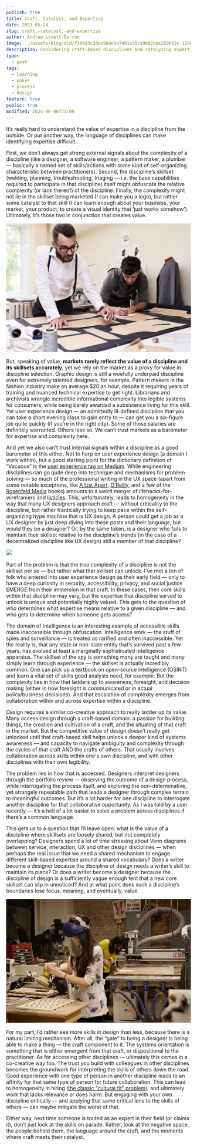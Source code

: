 ```yaml
---
publish: true
title: Craft, Catalyst, and Expertise
date: 2021-05-24
slug: craft,-catalyst,-and-expertise
author: Andrew Lovett-Barron
image: ../assets/blog/old/f306d3c3dea980e9a7481a35ca9bd2aae250693c-1280x720.png
description: Considering craft-based disciplines and catalyzing expertise
type:
  - post
tags:
  - learning
  - maker
  - process
  - design
feature: true
public: true
modified: 2024-06-06T21:09
---
```


It’s really hard to understand the value of expertise in a discipline from the outside. Or put another way, the language of disciplines can make identifying expertise difficult.

First, we don’t always get strong external signals about the complexity of a discipline (like a designer, a software engineer, a pattern maker, a plumber — basically a named set of skills/actions with some kind of self-organizing characteristic between practitioners). Second, the discipline’s skillset (welding, planning, troubleshooting, triaging — i.e. the base capabilities required to participate in that discipline) itself might obfuscate the relative complexity (or lack thereof) of the discipline. Finally, the complexity might not lie in the skillset being marketed (I can make you a logo), but rather some catalyst to that skill (I can learn enough about your business, your market, your product, to create a visual identity that ‘just works somehow’). Ultimately, it’s those two in conjunction that creates value.

![](../_assets/7c161786916626ee7cb21cec2f59ce990cf61a6c-550x382.png)

But, speaking of value, **markets rarely reflect the value of a discipline and its skillsets accurately**, yet we rely on the market as a proxy for value in discipline selection. Graphic design is still a woefully underpaid discipline even for extremely talented designers, for example. Pattern makers in the fashion industry make on average $20 an hour, despite it requiring years of training and nuanced technical expertise to get right. Librarians and archivists wrangle incredible informational complexity into legible systems for consumers, while being barely awarded a subsistence living for this skill. Yet user experience design — an admittedly ill-defined discipline that you can take a short evening class to gain entry to — can get you a six-figure job quite quickly (if you’re in the right city). Some of those salaries are definitely warranted. Others less so. We can’t trust markets as a barometer for expertise and complexity here.

And yet we also can’t trust internal signals within a discipline as a good barometer of this either. Not to harp on user experience design (a domain I work within), but a good starting point for the dictionary definition of “Vacuous” is the [user experience tag on Medium](https://medium.com/tag/user-experience). While engineering disciplines can go quite deep into technique and mechanisms for problem-solving — so much of the professional writing in the UX space (apart from some notable exceptions, like [A List Apart](https://alistapart.com/), [O’Reilly](https://www.oreilly.com/library/view/org-design-for/9781491938393/), and a few of the [Rosenfeld Media](https://rosenfeldmedia.com/) books) amounts to a weird merger of lifehacks-for-wireframers and [listicles](https://backlinko.com/hub/content/listicles). This, unfortunately, leads to homogeneity in the way that many UX designers approach craft — without criticality to the discipline, but rather frantically trying to keep pace within the self-organizing hype machine that is UX design. A person could get a job as a UX designer by just deep diving into these posts and their language, but would they be a designer? Or, by the same token, is a designer who fails to maintain their skillset relative to the discipline’s trends (in the case of a decentralized discipline like UX design) still a member of that discipline?

![](../_assets/b7af3d7d642835e635c1db6c71959296512612eb-4000x2666.png)

Part of the problem is that the true complexity of a discipline is not the skillset per se — but rather what that skillset can unlock. I’ve met a ton of folk who entered into user experience design as their early field — only to have a deep curiosity in security, accessibility, privacy, and social justice EMERGE from their immersion in that craft. In these cases, their core skills within that discipline may vary, but the expertise that discipline served to unlock is unique and potentially highly valued. This gets to the question of who determines what expertise means relative to a given discipline — and who gets to determine when someone gets access?

The domain of Intelligence is an interesting example of accessible skills made inaccessible through obfuscation. Intelligence work — the stuff of spies and surveillance — is treated as rarified and often inaccessible. Yet the reality is, that any state or non-state entity that’s survived past a few years, has evolved at least a marginally sophisticated intelligence apparatus. The skillset of the spy is something many are taught and many simply learn through experience — the skillset is actually incredibly common. One can pick up a textbook on open-source intelligence (OSINT) and learn a vital set of skills good analysts need, for example. But the complexity lies in how that ladders up to awareness, foresight, and decision making (either in how foresight is communicated or in actual policy/business decisions). And that escalation of complexity emerges from collaboration within and across expertise within a discipline.

Design requires a similar co-creative approach to really ladder up its value. Many access design through a craft-based domain: a passion for building things, the creation and cultivation of a craft, and the situating of that craft in the market. But the competitive value of design doesn’t really get unlocked until that craft-based skill helps unlock a deeper kind of systems awareness — and capacity to navigate ambiguity and complexity through the cycles of that craft AND the crafts of others. That usually involves collaboration across skills within one's own discipline, and with other disciplines with their own legibility.

The problem lies in how that is accessed. Designers interpret designers through the portfolio review — observing the outcome of a design process, while interrogating the process itself, and exploring the non-determinative, yet strangely repeatable path that leads a designer through complex terrain to meaningful outcomes. But it’s a lot harder for one discipline to interrogate another discipline for that collaborative opportunity. As I was told by a user recently — it’s a hell of a lot easier to solve a problem across disciplines if there’s a common language.

This gets us to a question that I’ll leave open: what is the value of a discipline where skillsets are loosely shared, but not completely overlapping? Designers spend a lot of time stressing about Venn diagrams between service, interaction, UX and other design disciplines — when perhaps the real issue that we need a shared mechanism to engage different skill-based expertise around a shared vocabulary? Does a writer become a designer because the discipline of design needs a writer’s skill to maintain its place? Or does a writer become a designer because the discipline of design is a sufficiently vague enough tent that a new core skillset can slip in unnoticed? And at what point does such a discipline’s boundaries lose focus, meaning, and eventually, value.

![](../_assets/028a9071808dedb07e2d9013bf16ce7e819d44dc-600x402.png)

For my part, I’d rather see more skills in design than less, because there is a natural limiting mechanism. After all, the “gate” to being a designer is being able to make a thing — the craft component to it. The systems orientation is something that is either emergent from that craft, or dispositional to the practitioner. As for accessing other disciplines — ultimately this comes in a co-creative way too. The trust you build with colleagues in other disciplines becomes the groundwork for interpreting the skills of others down the road. Good experience with one type of person in another discipline leads to an affinity for that same type of person for future collaboration. This can lead to homogeneity in hiring ([the classic “cultural fit” problem](https://hbr.org/2018/01/how-to-hire)), and ultimately work that lacks relevance or does harm. But engaging with your own discipline critically — and applying that same critical lens to the skills of others — can maybe mitigate the worst of that.

Either way, next time someone is touted as an expert in their field (or claims it), don’t just look at the skills on parade. Rather, look at the negative space, the people behind them, the language around the craft, and the moments where craft meets their catalyst.
